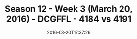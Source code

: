 ---
title: Season 12 - Week 3 (March 20, 2016) - DCGFFL - 4184 vs 4191
teams_score:
- team: 4184
  score: 27
- team: 4191
  score: 33
mvp: Alex H. (Graphite); Max R. (Neon Green)
game-ball: BJ B. (Graphite); Daniel L. (Neon Green)
season: 12
week: 3
date: '2016-03-20T17:37:26'
pageid: season-12-week-3-march-20-2016-4184-vs-4191
---